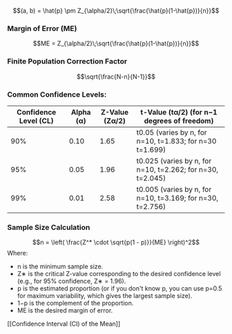 $$(a, b) = \hat{p} \pm Z_{\alpha/2}\;\sqrt{\frac{\hat{p}(1-\hat{p})}{n}}$$


### Margin of Error (ME)
$$ME = Z_{\alpha/2}\;\sqrt{\frac{\hat{p}(1-\hat{p})}{n}}$$

### Finite Population Correction Factor
$$\sqrt{\frac{N-n}{N-1}}$$


### Common Confidence Levels:
| Confidence Level (CL) | Alpha (α) | Z-Value (Zα/2​) | t-Value (tα/2​) (for n−1 degrees of freedom)                |
| --------------------- | --------- | --------------- | ----------------------------------------------------------- |
| 90%                   | 0.10      | 1.65            | t0.05​ (varies by n, for n=10, t=1.833; for n=30 t=1.699)   |
| 95%                   | 0.05      | 1.96            | t0.025​ (varies by n, for n=10, t=2.262; for n=30, t=2.045) |
| 99%                   | 0.01      | 2.58            | t0.005​ (varies by n, for n=10, t=3.169; for n=30, t=2.756) |
### Sample Size Calculation
$$n = \left( \frac{Z^* \cdot \sqrt{p(1 - p)}}{ME} \right)^2$$
Where:

- n is the minimum sample size.
- Z∗ is the critical Z-value corresponding to the desired confidence level (e.g., for 95% confidence, Z∗ = 1.96).
- p is the estimated proportion (or if you don't know p, you can use p=0.5 for maximum variability, which gives the largest sample size).
- 1−p is the complement of the proportion.
- ME is the desired margin of error.


[[Confidence Interval (CI) of the Mean]]